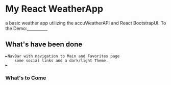 # My React WeatherApp  

a basic weather app utilizing the accuWeatherAPI and React BootstrapUI.
To the Demo:__________

## What's have been done
    ►NavBar with navigation to Main and Favorites page
        some social links and a dark/light Theme.
    ►
### What's to Come

